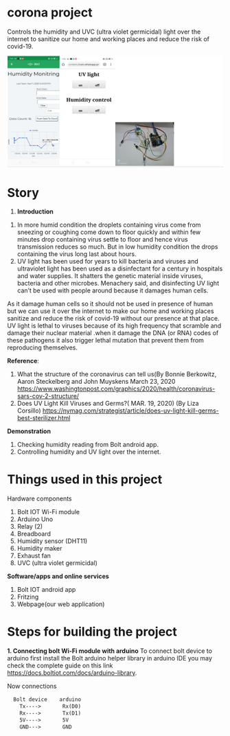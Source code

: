 # corona project
Controls the humidity and UVC (ultra violet germicidal)  light over the internet to sanitize our home and working  places and reduce the risk of covid-19.


![calciHtmlLogo](photos/1.PNG)

# Story
1. **Introduction** 
1) In more humid condition the droplets containing virus come from sneezing or coughing come down to floor quickly and within few minutes drop containing virus settle to floor and hence virus transmission reduces so much.
But in low humidity condition the drops containing the virus long last about hours.
 2) UV light has been used for years to kill bacteria and viruses and ultraviolet light has been used as a disinfectant for a century in hospitals and water supplies. It shatters the genetic material inside viruses, bacteria and other microbes. Menachery said, and disinfecting UV light can’t be used with people around because it damages human cells.

As it damage human cells so it should not be used in presence of human but we can use it over the internet to make our home and working places sanitize and reduce the risk of covid-19 without our presence at that place.
UV light is lethal to viruses because of its high frequency that scramble and damage their nuclear material .when it damage the DNA (or RNA) codes of these pathogens it also trigger lethal mutation that prevent them from reproducing themselves.



**Reference**:
1. What the structure of the coronavirus can tell us(By Bonnie Berkowitz, Aaron Steckelberg and John Muyskens March 23, 2020
https://www.washingtonpost.com/graphics/2020/health/coronavirus-sars-cov-2-structure/
2. Does UV Light Kill Viruses and Germs?( MAR. 19, 2020)
(By Liza Corsillo) https://nymag.com/strategist/article/does-uv-light-kill-germs-best-sterilizer.html


**Demonstration** 
1.	Checking humidity reading from Bolt android app.               
2.	Controlling humidity and UV light over the internet.



# Things used in this project
Hardware components
1. Bolt IOT Wi-Fi module
2. Arduino Uno
3. Relay (2)
4. Breadboard
5. Humidity sensor (DHT11)
6. Humidity maker
7. Exhaust fan
8.  UVC (ultra violet germicidal)


**Software/apps and online services**
1. Bolt IOT android app
2. Fritzing 
3. Webpage(our web application)





# Steps for building the project
**1.	Connecting bolt Wi-Fi module with arduino**
To connect bolt device to arduino first install the Bolt arduino helper library in arduino IDE you may check the complete guide on this link https://docs.boltiot.com/docs/arduino-library.

Now connections 

      Bolt device    arduino
        Tx---->       Rx(D0)
        Rx---->       Tx(D1)
        5V---->       5V
        GND--->       GND




